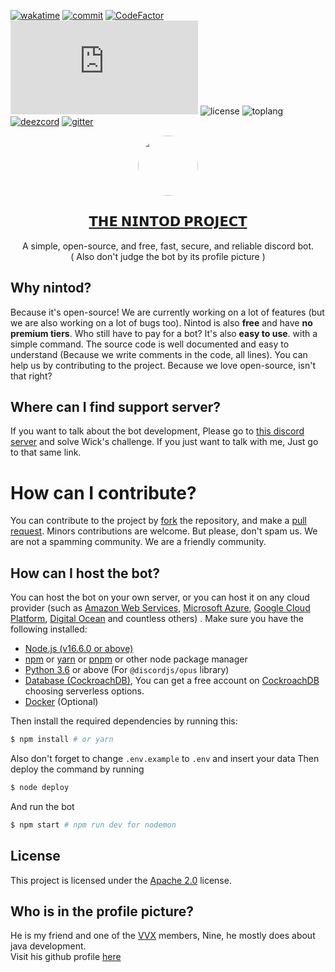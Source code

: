 [![wakatime](https://wakatime.com/badge/user/5cb7cd14-ac7e-4fc0-9f81-6036760cb6a3/project/43c4defc-5916-4bc2-aca5-0683f99c9e2d.svg)](https://wakatime.com/badge/user/5cb7cd14-ac7e-4fc0-9f81-6036760cb6a3/project/43c4defc-5916-4bc2-aca5-0683f99c9e2d)
[![commit](https://img.shields.io/github/commit-activity/m/badges/shields)](https://github.com/tinvv/Nintod/pulse)
[![CodeFactor](https://www.codefactor.io/repository/github/thevvx/nintod/badge)](https://www.codefactor.io/repository/github/thevvx/nintod)
![version](https://img.shields.io/node/v/discord.js?style=plastic)
![license](https://img.shields.io/github/license/thevvx/nintod)
![toplang](https://img.shields.io/github/languages/top/thevvx/nintod)
[![deezcord](https://img.shields.io/discord/828842616442454066)](https://x.vvx.bar/nt/sup)
[![gitter](https://img.shields.io/gitter/room/tinvv/community)](https://gitter.im/tinvv/community)

<p align="center">
  <a href="https://x.vvx.bar/nt/inv">
    <img src="https://files.vvx.bar/record/nine.png" height="96" width="96" style="border-radius: 9999px" />
    <h2 align="center">
        𝗧𝗛𝗘 𝗡𝗜𝗡𝗧𝗢𝗗 𝗣𝗥𝗢𝗝𝗘𝗖𝗧
    </h2>
  </a>
  <p align="center">
    A simple, open-source, and free, fast, secure, and reliable discord bot. <br>
    ( Also don't judge the bot by its profile picture )
  </p>
</p>

## Why nintod?

Because it's open-source! We are currently working on a lot of features (but we are also working on a lot of bugs too).
Nintod is also **free** and have **no premium tiers**. Who still have to pay for a bot? It's also **easy to use**. with a simple command.
The source code is well documented and easy to understand (Because we write comments in the code, all lines).
You can help us by contributing to the project. Because we love open-source, isn't that right?

## Where can I find support server?

If you want to talk about the bot development, Please go to [this discord server](https://x.vvx.bar/nt/sup) and solve Wick's challenge.
If you just want to talk with me, Just go to that same link. 

# How can I contribute?

You can contribute to the project by [fork](https://github.com/thevvx/Nintod/fork) the repository, and make a [pull request](https://github.com/thevvx/Nintod/pulls).
Minors contributions are welcome. But please, don't spam us. We are not a spamming community. We are a friendly community. 

## How can I host the bot?

You can host the bot on your own server, or you can host it on any cloud provider (such as [Amazon Web Services](https://aws.amazon.com/), [Microsoft Azure](https://azure.microsoft.com/), [Google Cloud Platform](https://cloud.google.com/), [Digital Ocean](https://www.digitalocean.com/) and countless others) . Make sure you have the following
installed:

- [Node.js (v16.6.0 or above)](https://nodejs.org/en/)
- [npm](https://www.npmjs.com/) or [yarn](https://yarnpkg.com/) or [pnpm](https://pnpm.js.org/) or other node package manager
- [Python 3.6](https://www.python.org/) or above (For `@discordjs/opus` library)
- [Database (CockroachDB)](https://www.cockroachlabs.com/), You can get a free account on [CockroachDB](https://www.cockroachlabs.com/) choosing serverless options.
- [Docker](https://www.docker.com/) (Optional)

Then install the required dependencies by running this:
 
```bash
$ npm install # or yarn 
```

Also don't forget to change `.env.example` to `.env` and insert your data Then deploy the command by running

```bash
$ node deploy
```

And run the bot

```bash
$ npm start # npm run dev for nodemon
```

## License

This project is licensed under the [Apache 2.0](/LICENSE) license.

## Who is in the profile picture?

He is my friend and one of the [VVX](https://vvx.bar/) members, Nine, he mostly does about java development.  
Visit his github profile [here](https://github.com/ThatVeryDumbGuy)
